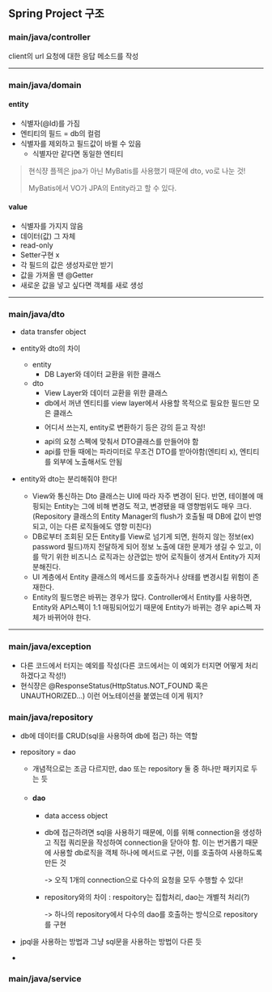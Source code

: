 ## Spring Project 구조

### main/java/controller

client의 url 요청에 대한 응답 메소드를 작성

---

### main/java/domain

#### entity

- 식별자(@Id)를 가짐
- 엔티티의 필드 = db의 컬럼
- 식별자를 제외하고 필드값이 바뀔 수 있음
  - 식별자만 같다면 동일한 엔티티

> 현식쟝 플젝은 jpa가 아닌 MyBatis를 사용했기 때문에 dto, vo로 나눈 것!
>
> MyBatis에서 VO가 JPA의 Entity라고 할 수 있다. 

#### value

- 식별자를 가지지 않음
- 데이터(값) 그 자체
-  read-only
  - Setter구현 x
  - 각 필드의 값은 생성자로만 받기
  - 값을 가져올 땐 @Getter
  - 새로운 값을 넣고 싶다면 객체를 새로 생성

---

### main/java/dto

- data transfer object
- entity와 dto의 차이
  - entity
    - DB Layer와 데이터 교환을 위한 클래스
  - dto
    - View Layer와 데이터 교환을 위한 클래스
    - db에서 꺼낸 엔티티를 view layer에서 사용할 목적으로 필요한 필드만 모은 클래스
    - $$$$$$$$어디서 쓰는지, entity로 변환하기 등은 강의 듣고 작성!$$$$$$$$
    - api의 요청 스펙에 맞춰서 DTO클래스를 만들어야 함
    - api를 만들 때에는 파라미터로 무조건 DTO를 받아야함(엔티티 x), 엔티티를 외부에 노출해서도 안됨

- entity와 dto는 분리해줘야 한다!
  - View와 통신하는 Dto 클래스는 UI에 따라 자주 변경이 된다. 반면, 테이블에 매핑되는 Entity는 그에 비해 변경도 적고, 변경됐을 때 영향범위도 매우 크다. (Repository 클래스의 Entity Manager의 flush가 호출될 때 DB에 값이 반영되고, 이는 다른 로직들에도 영향 미친다) 
  - DB로부터 조회된 모든 Entity를 View로 넘기게 되면, 원하지 않는 정보(ex) password 필드)까지 전달하게 되어 정보 노출에 대한 문제가 생길 수 있고, 이를 막기 위한 비즈니스 로직과는 상관없는 방어 로직들이 생겨서 Entity가 지저분해진다.
  - UI 계층에서 Entity 클래스의 메서드를 호출하거나 상태를 변경시킬 위험이 존재한다.
  - Entity의 필드명은 바뀌는 경우가 많다. Controller에서 Entity를 사용하면, Entity와 API스펙이 1:1 매핑되어있기 때문에 Entity가 바뀌는 경우 api스펙 자체가 바뀌어야 한다.

---

### main/java/exception

- 다른 코드에서 터지는 예외를 작성(다른 코드에서는 이 예외가 터지면 어떻게 처리하겠다고 작성!)
- 현식쟝은 @ResponseStatus(HttpStatus.NOT_FOUND 혹은 UNAUTHORIZED...) 이런 어노테이션을 붙였는데 이게 뭐지?

### main/java/repository

- db에 데이터를 CRUD(sql을 사용하여 db에 접근) 하는 역할

- repository = dao

  - 개념적으로는 조금 다르지만, dao 또는 repository 둘 중 하나만 패키지로 두는 듯

  - #### dao

    - data access object

    - db에 접근하려면 sql을 사용하기 때문에, 이를 위해 connection을 생성하고 직접 쿼리문을 작성하여 connection을 닫아야 함. 이는 번거롭기 때문에 사용할 db로직을 객체 하나에 메서드로 구현, 이를 호출하여 사용하도록 만든 것

      -> 오직 1개의 connection으로 다수의 요청을 모두 수행할 수 있다!

    - repository와의 차이 : respoitory는 집합처리, dao는 개별적 처리(?)

      -> 하나의 repository에서 다수의 dao를 호출하는 방식으로 repository를 구현

- jpql을 사용하는 방법과 그냥 sql문을 사용하는 방법이 다른 듯

- 



### main/java/service